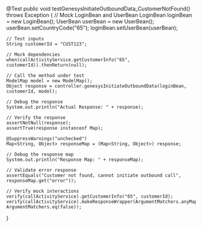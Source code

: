 @Test
public void testGenesysInitiateOutboundData_CustomerNotFound() throws Exception {
    // Mock LoginBean and UserBean
    LoginBean loginBean = new LoginBean();
    UserBean userBean = new UserBean();
    userBean.setCountryCode("65");
    loginBean.setUserBean(userBean);

    // Test inputs
    String customerId = "CUST123";

    // Mock dependencies
    when(callActivityService.getCustomerInfo("65", customerId)).thenReturn(null);

    // Call the method under test
    ModelMap model = new ModelMap();
    Object response = controller.genesysInitiateOutboundData(loginBean, customerId, model);

    // Debug the response
    System.out.println("Actual Response: " + response);

    // Verify the response
    assertNotNull(response);
    assertTrue(response instanceof Map);

    @SuppressWarnings("unchecked")
    Map<String, Object> responseMap = (Map<String, Object>) response;

    // Debug the response map
    System.out.println("Response Map: " + responseMap);

    // Validate error response
    assertEquals("Customer not found, cannot initiate outbound call", responseMap.get("error"));

    // Verify mock interactions
    verify(callActivityService).getCustomerInfo("65", customerId);
    verify(callActivityService).makeResponseWrapper(ArgumentMatchers.anyMap(), ArgumentMatchers.eq(false));
}
